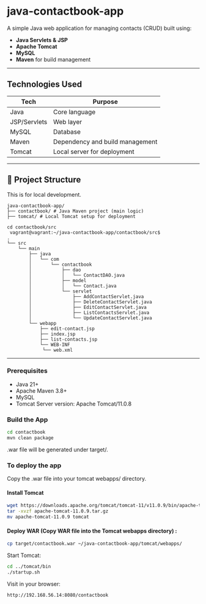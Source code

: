 # java-contactbook-app
A simple Java web application for managing contacts (CRUD) built using:
- **Java Servlets & JSP**
- **Apache Tomcat**
- **MySQL**
- **Maven** for build management
---

## Technologies Used

| Tech         | Purpose                          |
|--------------|----------------------------------|
| Java         | Core language                    |
| JSP/Servlets | Web layer                        |
| MySQL        | Database                |
| Maven        | Dependency and build management |
| Tomcat       | Local server for deployment      |
---

## 📁 Project Structure
This is for local development.
```
java-contactbook-app/
├── contactbook/ # Java Maven project (main logic)
├── tomcat/ # Local Tomcat setup for deployment
```

```
cd contactbook/src
 vagrant@vagrant:~/java-contactbook-app/contactbook/src$
.
└── src
    └── main
        ├── java
        │   └── com
        │       └── contactbook
        │           ├── dao
        │           │   └── ContactDAO.java
        │           ├── model
        │           │   └── Contact.java
        │           └── servlet
        │               ├── AddContactServlet.java
        │               ├── DeleteContactServlet.java
        │               ├── EditContactServlet.java
        │               ├── ListContactsServlet.java
        │               └── UpdateContactServlet.java
        └── webapp
            ├── edit-contact.jsp
            ├── index.jsp
            ├── list-contacts.jsp
            └── WEB-INF
             └── web.xml
 ```
---

### Prerequisites
- Java 21+
- Apache Maven 3.8+
- MySQL
- Tomcat Server version: Apache Tomcat/11.0.8

###  Build the App

```bash
cd contactbook
mvn clean package
```
.war file will be generated under target/.

### To deploy the app
Copy the .war file into your tomcat webapps/ directory.

#### Install Tomcat
```bash
wget https://downloads.apache.org/tomcat/tomcat-11/v11.0.9/bin/apache-tomcat-11.0.9.tar.gz
tar -xvzf apache-tomcat-11.0.9.tar.gz
mv apache-tomcat-11.0.9 tomcat
```
#### Deploy WAR (Copy WAR file into the Tomcat webapps directory) :
```bash
cp target/contactbook.war ~/java-contactbook-app/tomcat/webapps/
```

Start Tomcat:
```bash
cd ../tomcat/bin
./startup.sh
```
Visit in your browser:
```bash
http://192.168.56.14:8080/contactbook
```

